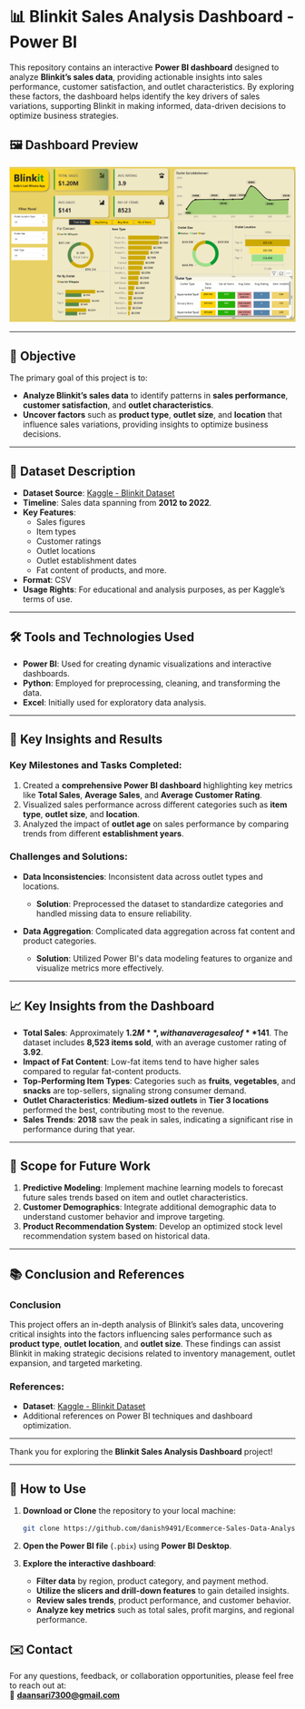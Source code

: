 # 📊 Blinkit Sales Analysis Dashboard - Power BI

This repository contains an interactive **Power BI dashboard** designed to analyze **Blinkit’s sales data**, providing actionable insights into sales performance, customer satisfaction, and outlet characteristics. By exploring these factors, the dashboard helps identify the key drivers of sales variations, supporting Blinkit in making informed, data-driven decisions to optimize business strategies.

## 🖼️ Dashboard Preview

![Dashboard Preview](https://raw.githubusercontent.com/danishansari-dev/Blinkit-Sales-Analysis/refs/heads/main/Preview%20Dashboard.png.png)

---

## 🎯 Objective

The primary goal of this project is to:
- **Analyze Blinkit’s sales data** to identify patterns in **sales performance**, **customer satisfaction**, and **outlet characteristics**.
- **Uncover factors** such as **product type**, **outlet size**, and **location** that influence sales variations, providing insights to optimize business decisions.

---

## 📂 Dataset Description

- **Dataset Source**: [Kaggle - Blinkit Dataset](https://www.kaggle.com/datasets/mukeshgadri/blinkit-dataset)
- **Timeline**: Sales data spanning from **2012 to 2022**.
- **Key Features**:
  - Sales figures
  - Item types
  - Customer ratings
  - Outlet locations
  - Outlet establishment dates
  - Fat content of products, and more.
- **Format**: CSV
- **Usage Rights**: For educational and analysis purposes, as per Kaggle’s terms of use.

---

## 🛠️ Tools and Technologies Used

- **Power BI**: Used for creating dynamic visualizations and interactive dashboards.
- **Python**: Employed for preprocessing, cleaning, and transforming the data.
- **Excel**: Initially used for exploratory data analysis.

---

## 🔑 Key Insights and Results

### Key Milestones and Tasks Completed:
1. Created a **comprehensive Power BI dashboard** highlighting key metrics like **Total Sales**, **Average Sales**, and **Average Customer Rating**.
2. Visualized sales performance across different categories such as **item type**, **outlet size**, and **location**.
3. Analyzed the impact of **outlet age** on sales performance by comparing trends from different **establishment years**.

### Challenges and Solutions:
- **Data Inconsistencies**: Inconsistent data across outlet types and locations.
  - **Solution**: Preprocessed the dataset to standardize categories and handled missing data to ensure reliability.
  
- **Data Aggregation**: Complicated data aggregation across fat content and product categories.
  - **Solution**: Utilized Power BI's data modeling features to organize and visualize metrics more effectively.

---

## 📈 Key Insights from the Dashboard

- **Total Sales**: Approximately **$1.2M**, with an average sale of **$141**. The dataset includes **8,523 items sold**, with an average customer rating of **3.92**.
- **Impact of Fat Content**: Low-fat items tend to have higher sales compared to regular fat-content products.
- **Top-Performing Item Types**: Categories such as **fruits**, **vegetables**, and **snacks** are top-sellers, signaling strong consumer demand.
- **Outlet Characteristics**: **Medium-sized outlets** in **Tier 3 locations** performed the best, contributing most to the revenue.
- **Sales Trends**: **2018** saw the peak in sales, indicating a significant rise in performance during that year.

---

## 📅 Scope for Future Work

1. **Predictive Modeling**: Implement machine learning models to forecast future sales trends based on item and outlet characteristics.
2. **Customer Demographics**: Integrate additional demographic data to understand customer behavior and improve targeting.
3. **Product Recommendation System**: Develop an optimized stock level recommendation system based on historical data.

---

## 📚 Conclusion and References

### Conclusion
This project offers an in-depth analysis of Blinkit’s sales data, uncovering critical insights into the factors influencing sales performance such as **product type**, **outlet location**, and **outlet size**. These findings can assist Blinkit in making strategic decisions related to inventory management, outlet expansion, and targeted marketing.

### References:
- **Dataset**: [Kaggle - Blinkit Dataset](https://www.kaggle.com/datasets/mukeshgadri/blinkit-dataset)
- Additional references on Power BI techniques and dashboard optimization.

---

Thank you for exploring the **Blinkit Sales Analysis Dashboard** project!

---

## 🚀 **How to Use**

1. **Download or Clone** the repository to your local machine:
   ```bash
   git clone https://github.com/danish9491/Ecommerce-Sales-Data-Analysis---Power-BI-Dashboard.git

2. **Open the Power BI file** (`.pbix`) using **Power BI Desktop**.

3. **Explore the interactive dashboard**:
   - **Filter data** by region, product category, and payment method.
   - **Utilize the slicers and drill-down features** to gain detailed insights.
   - **Review sales trends**, product performance, and customer behavior.
   - **Analyze key metrics** such as total sales, profit margins, and regional performance.

## ✉️ Contact

For any questions, feedback, or collaboration opportunities, please feel free to reach out at:  
📧 **[daansari7300@gmail.com](mailto:danishansari.dev@gmail.com)**
